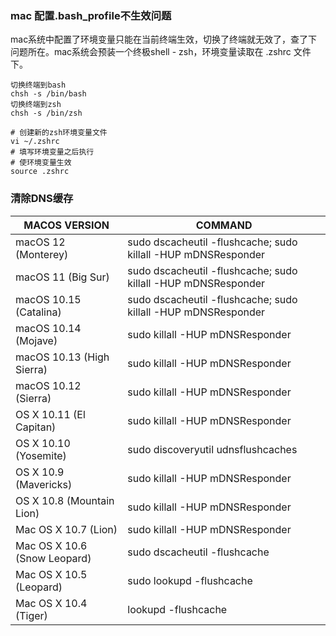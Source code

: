 
### mac 配置.bash_profile不生效问题
mac系统中配置了环境变量只能在当前终端生效，切换了终端就无效了，查了下问题所在。mac系统会预装一个终极shell - zsh，环境变量读取在 .zshrc 文件下。
```Shell
切换终端到bash
chsh -s /bin/bash
切换终端到zsh
chsh -s /bin/zsh

# 创建新的zsh环境变量文件
vi ~/.zshrc
# 填写环境变量之后执行
# 使环境变量生效
source .zshrc
```

### 清除DNS缓存
|MACOS VERSION|COMMAND|
|  ----  | ----  |
|macOS 12 (Monterey)|sudo dscacheutil -flushcache; sudo killall -HUP mDNSResponder|
|macOS 11 (Big Sur)|sudo dscacheutil -flushcache; sudo killall -HUP mDNSResponder|
|macOS 10.15 (Catalina)|sudo dscacheutil -flushcache; sudo killall -HUP mDNSResponder|
|macOS 10.14 (Mojave)|sudo killall -HUP mDNSResponder|
|macOS 10.13 (High Sierra)|sudo killall -HUP mDNSResponder|
|macOS 10.12 (Sierra)|sudo killall -HUP mDNSResponder|
|OS X 10.11 (El Capitan)|sudo killall -HUP mDNSResponder|
|OS X 10.10 (Yosemite)|sudo discoveryutil udnsflushcaches|
|OS X 10.9 (Mavericks)|sudo killall -HUP mDNSResponder|
|OS X 10.8 (Mountain Lion)|sudo killall -HUP mDNSResponder|
|Mac OS X 10.7 (Lion)|sudo killall -HUP mDNSResponder|
|Mac OS X 10.6 (Snow Leopard)|sudo dscacheutil -flushcache|
|Mac OS X 10.5 (Leopard)|sudo lookupd -flushcache|
|Mac OS X 10.4 (Tiger)|lookupd -flushcache|